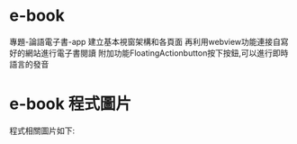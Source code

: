 # e-book
專題-論語電子書-app
建立基本視窗架構和各頁面
再利用webview功能連接自寫好的網站進行電子書閱讀
附加功能FloatingActionbutton按下按鈕,可以進行即時語言的發音
# e-book 程式圖片
程式相關圖片如下:
